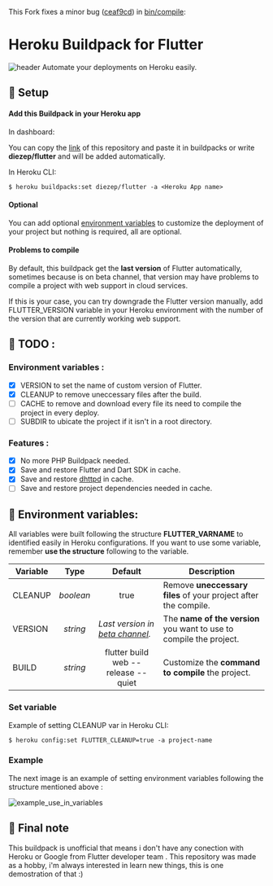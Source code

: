 This Fork fixes a minor bug ([ceaf9cd](https://github.com/cybrnode/heroku-buildpack-flutter/commit/ceaf9cdf9652ac0633dc7d451fe5920ce914b99e)) in [bin/compile](bin/compile): 
# Heroku Buildpack for Flutter
![header](https://user-images.githubusercontent.com/38699812/89092029-fb5b8400-d373-11ea-8ac0-6a46c817ae3b.png)
Automate your deployments on Heroku easily.

## 🔨 Setup

#### Add this Buildpack in your Heroku app 
   In dashboard:
   
   You can copy the [link](https://github.com/diezep/heroku-buildpack-flutter) of this repository and paste it in buildpacks or write **diezep/flutter** and will be added automatically.
   
   In Heroku CLI:
   ```shellscript
   $ heroku buildpacks:set diezep/flutter -a <Heroku App name>
   ```

#### Optional

   You can add optional [environment variables](#-environment-variables) to customize the deployment of your project but nothing is required, all are optional.
   
#### Problems to compile
  By default, this buildpack get the **last version** of Flutter automatically, sometimes because is on beta channel, that version may have problems to compile a project with web support in cloud services.
  
  If this is your case, you can try downgrade the Flutter version manually, add FLUTTER_VERSION variable in your Heroku environment with the number of the version that are currently working web support. 
  
## 🚩 TODO :

### Environment variables :

* [x] VERSION to set the name of custom version of Flutter.
* [x] CLEANUP to remove uneccessary files after the build.
* [ ] CACHE to remove and download every file its need to compile the project in every deploy.
* [ ] SUBDIR to ubicate the project if it isn't in a root directory.

### Features :

* [x] No more PHP Buildpack needed.
* [x] Save and restore Flutter and Dart SDK in cache.
* [x] Save and restore [dhttpd](https://github.com/diezep/dhttpd) in cache.
* [ ] Save and restore project dependencies needed in cache.

## 🚧 Environment variables:

All variables were built following the structure **FLUTTER_VARNAME** to identified easily in Heroku configurations. If you want to use some variable, remember **use the structure** following to the variable.

| Variable |   Type  |   Default        |  Description
|----------|---------|------------------| -------------------|
| CLEANUP  | *boolean* |  <center>true</center> |Remove **uneccessary files** of your project after the compile. |
|  VERSION | <center>*string*</center> | *Last version in [beta channel](https://flutter.dev/docs/development/tools/sdk/releases?tab=linux).* | The **name of the version** you want to use to compile the project.
|  BUILD | <center>*string*</center> | <center>flutter build web --release --quiet</center> | Customize the **command to compile** the project.| 

### Set variable
   Example of setting CLEANUP var in Heroku CLI:
   ```shellscript
   $ heroku config:set FLUTTER_CLEANUP=true -a project-name
   ```
### Example

The next image is an example of setting environment variables following the structure mentioned above :

![example_use_in_variables](https://user-images.githubusercontent.com/38699812/89090700-42447c00-d36a-11ea-8148-84af7cddfa21.PNG)

<!-- TODO: ## 📌 LICENCE -->
<!-- TODO: ## 📌 CONTRIBUTE -->

## 📝 Final note
   This buildpack is unofficial that means i don't have any conection with Heroku or Google from Flutter developer team <!--Although I would like belonging to any of the two :D -->. This repository was made as a hobby, i'm always interested in learn new things, this is one demostration of that :)
